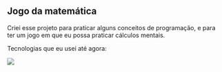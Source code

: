<h2>Jogo da matemática</h2>

<p>Criei esse projeto para praticar alguns conceitos de programação, e para ter um jogo em que eu possa praticar cálculos mentais.</p>

<p>Tecnologias que eu usei até agora: </p>

<div>
  <img src="https://img.shields.io/badge/React-20232A?style=for-the-badge&logo=react&logoColor=61DAFB" />
</div>
